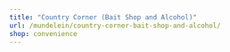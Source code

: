 ```yaml
---
title: "Country Corner (Bait Shop and Alcohol)"
url: /mundelein/country-corner-bait-shop-and-alcohol/
shop: convenience
---
```

